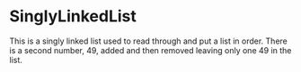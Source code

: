 # SinglyLinkedList
This is a singly linked list used to read through and put a list in order. There is a second number, 49, added and then removed leaving only one 49 in the list.
